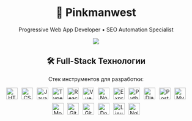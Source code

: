 <!-- README.md -->
<div align="center">
  <h1>👋 Pinkmanwest</h1>
  <p>Progressive Web App Developer  • SEO Automation Specialist</p>
  <a href="https://discord.com/users/s0sh0">
    <img src="https://img.shields.io/badge/Discord-7289DA?style=for-the-badge&logo=discord&logoColor=white " />
  </a>
  <!-- Технологии -->
 <h2>🛠️ Full-Stack Технологии</h2>
<p>Стек инструментов для разработки:</p>
  <div style="display: flex; flex-wrap: wrap; gap: 10px; justify-content: center;">
  <img src="https://skillicons.dev/icons?i=html " width="30" alt="HTML" />
  <img src="https://skillicons.dev/icons?i=css " width="30" alt="CSS" />
  <img src="https://skillicons.dev/icons?i=javascript " width="30" alt="JavaScript" />
  <img src="https://skillicons.dev/icons?i=typescript " width="30" alt="TypeScript" />
  <img src="https://skillicons.dev/icons?i=react " width="30" alt="React" />
  <img src="https://skillicons.dev/icons?i=vue " width="30" alt="Vue" />
  <img src="https://skillicons.dev/icons?i=nodejs " width="30" alt="Node.js" />
  <img src="https://skillicons.dev/icons?i=express " width="30" alt="Express" />
  <img src="https://skillicons.dev/icons?i=python " width="30" alt="Python" />
  <img src="https://skillicons.dev/icons?i=django " width="30" alt="Django" />
  <img src="https://skillicons.dev/icons?i=postgres " width="30" alt="PostgreSQL" />
  <img src="https://skillicons.dev/icons?i=mysql " width="30" alt="MySQL" />
  <img src="https://skillicons.dev/icons?i=mongodb " width="30" alt="MongoDB" />
  <img src="https://skillicons.dev/icons?i=git " width="30" alt="Git" />
  <img src="https://skillicons.dev/icons?i=github " width="30" alt="GitHub" />
  <img src="https://skillicons.dev/icons?i=docker " width="30" alt="Docker" />
  <img src="https://skillicons.dev/icons?i=linux " width="30" alt="Linux" />
  <img src="https://skillicons.dev/icons?i=nginx " width="30" alt="Nginx" />
</div>
</div>
